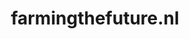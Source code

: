 ---
layout: post
title:  "farmingthefuture.nl"
internal_url:  "/dutchgov/farmingthefuture.nl.html"
categories: dutchgov
---
